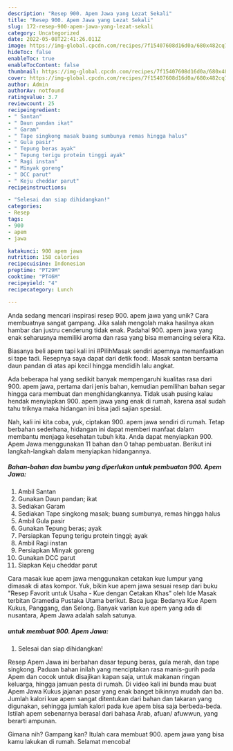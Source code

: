```yaml
---
description: "Resep 900. Apem Jawa yang Lezat Sekali"
title: "Resep 900. Apem Jawa yang Lezat Sekali"
slug: 172-resep-900-apem-jawa-yang-lezat-sekali
category: Uncategorized
date: 2022-05-08T22:41:26.011Z
image: https://img-global.cpcdn.com/recipes/7f15407608d16d0a/680x482cq70/900-apem-jawa-foto-resep-utama.jpg
hideToc: false
enableToc: true
enableTocContent: false
thumbnail: https://img-global.cpcdn.com/recipes/7f15407608d16d0a/680x482cq70/900-apem-jawa-foto-resep-utama.jpg
cover: https://img-global.cpcdn.com/recipes/7f15407608d16d0a/680x482cq70/900-apem-jawa-foto-resep-utama.jpg
author: Admin
authorAv: notfound
ratingvalue: 3.7
reviewcount: 25
recipeingredient:
- " Santan"
- " Daun pandan ikat"
- " Garam"
- " Tape singkong masak buang sumbunya remas hingga halus"
- " Gula pasir"
- " Tepung beras ayak"
- " Tepung terigu protein tinggi ayak"
- " Ragi instan"
- " Minyak goreng"
- " DCC parut"
- " Keju cheddar parut"
recipeinstructions:

- "Selesai dan siap dihidangkan!"
categories:
- Resep
tags:
- 900
- apem
- jawa

katakunci: 900 apem jawa 
nutrition: 158 calories
recipecuisine: Indonesian
preptime: "PT29M"
cooktime: "PT46M"
recipeyield: "4"
recipecategory: Lunch

---
```





Anda sedang mencari inspirasi resep 900. apem jawa yang unik? Cara membuatnya sangat gampang. Jika salah mengolah maka hasilnya akan hambar dan justru cenderung tidak enak. Padahal 900. apem jawa yang enak seharusnya memiliki aroma dan rasa yang bisa memancing selera Kita.





Biasanya beli apem tapi kali ini #PilihMasak sendiri apemnya memanfaatkan si tape tadi. Resepnya saya dapat dari detik food:. Masak santan bersama daun pandan di atas api kecil hingga mendidih lalu angkat.

Ada beberapa hal yang sedikit banyak mempengaruhi kualitas rasa dari 900. apem jawa, pertama dari jenis bahan, kemudian pemilihan bahan segar hingga cara membuat dan menghidangkannya. Tidak usah pusing kalau hendak menyiapkan 900. apem jawa yang enak di rumah, karena asal sudah tahu triknya maka hidangan ini bisa jadi sajian spesial.






Nah, kali ini kita coba, yuk, ciptakan 900. apem jawa sendiri di rumah. Tetap berbahan sederhana, hidangan ini dapat memberi manfaat dalam membantu menjaga kesehatan tubuh kita. Anda dapat menyiapkan 900. Apem Jawa menggunakan 11 bahan dan 0 tahap pembuatan. Berikut ini langkah-langkah dalam menyiapkan hidangannya.

<!--inarticleads1-->

##### Bahan-bahan dan bumbu yang diperlukan untuk pembuatan 900. Apem Jawa:

1. Ambil  Santan
1. Gunakan  Daun pandan; ikat
1. Sediakan  Garam
1. Sediakan  Tape singkong masak; buang sumbunya, remas hingga halus
1. Ambil  Gula pasir
1. Gunakan  Tepung beras; ayak
1. Persiapkan  Tepung terigu protein tinggi; ayak
1. Ambil  Ragi instan
1. Persiapkan  Minyak goreng
1. Gunakan  DCC parut
1. Siapkan  Keju cheddar parut


Cara masak kue apem jawa menggunakan cetakan kue lumpur yang dimasak di atas kompor. Yuk, bikin kue apem jawa sesuai resep dari buku &#34;Resep Favorit untuk Usaha - Kue dengan Cetakan Khas&#34; oleh Ide Masak terbitan Gramedia Pustaka Utama berikut. Baca juga: Bedanya Kue Apem Kukus, Panggang, dan Selong. Banyak varian kue apem yang ada di nusantara, Apem Jawa adalah salah satunya. 

<!--inarticleads2-->

#####  untuk membuat 900. Apem Jawa:


1. Selesai dan siap dihidangkan!

Resep Apem Jawa ini berbahan dasar tepung beras, gula merah, dan tape singkong. Paduan bahan inilah yang menciptakan rasa manis-gurih pada Apem dan cocok untuk disajikan kapan saja, untuk makanan ringan keluarga, hingga jamuan pesta di rumah. Di video kali ini bunda mau buat Apem Jawa Kukus jajanan pasar yang enak banget bikinnya mudah dan ba. Jumlah kalori kue apem sangat ditentukan dari bahan dan takaran yang digunakan, sehingga jumlah kalori pada kue apem bisa saja berbeda-beda. Istilah apem sebenarnya berasal dari bahasa Arab, afuan/ afuwwun, yang berarti ampunan. 

Gimana nih? Gampang kan? Itulah cara membuat 900. apem jawa yang bisa kamu lakukan di rumah. Selamat mencoba!
